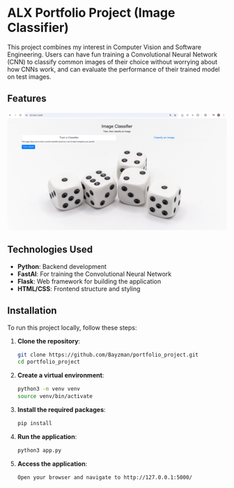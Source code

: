 # ALX Portfolio Project (Image Classifier)

This project combines my interest in Computer Vision and Software Engineering. Users can have fun training a Convolutional Neural Network (CNN) to classify common images of their choice without worrying about how CNNs work, and can evaluate the performance of their trained model on test images.

## Features
![Home Page Screenshot](assets/homepage_screenshot.png)

## Technologies Used

- **Python**: Backend development
- **FastAI**: For training the Convolutional Neural Network
- **Flask**: Web framework for building the application
- **HTML/CSS**: Frontend structure and styling

## Installation

To run this project locally, follow these steps:

1. **Clone the repository**:

   ```bash
   git clone https://github.com/Bayzman/portfolio_project.git
   cd portfolio_project

2. **Create a virtual environment**:
   ```bash
   python3 -m venv venv
   source venv/bin/activate

3. **Install the required packages**:
   ```bash
   pip install

4. **Run the application**:
   ```bash
   python3 app.py

5. **Access the application**:
   ```bash
   Open your browser and navigate to http://127.0.0.1:5000/
